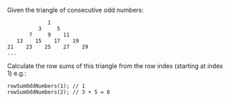 Given the triangle of consecutive odd numbers:
```
             1
          3     5
       7     9    11
   13    15    17    19
21    23    25    27    29
...
```
Calculate the row sums of this triangle from the row index (starting at index 1) e.g.:
```
rowSumOddNumbers(1); // 1
rowSumOddNumbers(2); // 3 + 5 = 8
```